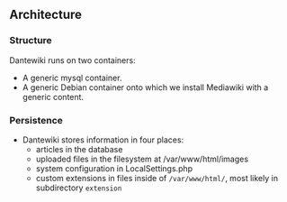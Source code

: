 ## Architecture

### Structure
Dantewiki runs on two containers:
* A generic mysql container.
* A generic Debian container onto which we install Mediawiki with a generic content.

### Persistence 

* Dantewiki stores information in four places: 
  * articles in the database 
  * uploaded files in the filesystem at /var/www/html/images
  * system configuration in LocalSettings.php 
  * custom extensions in files inside of `/var/www/html/`, most likely in subdirectory `extension`
